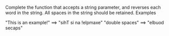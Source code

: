 Complete the function that accepts a string parameter, and reverses each word in the string. All spaces in the string should be retained.
Examples

"This is an example!" ==> "sihT si na !elpmaxe"
"double  spaces"      ==> "elbuod  secaps"

